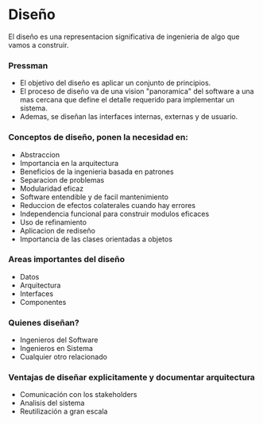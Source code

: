 # Diseño

El diseño es una representacion significativa de ingenieria de algo que vamos a construir.

### Pressman

- El objetivo del diseño es aplicar un conjunto de principios.
- El proceso de diseño va de una vision "panoramica" del software a una mas cercana que define el detalle requerido para implementar un sistema.
- Ademas, se diseñan las interfaces internas, externas y de usuario.

### Conceptos de diseño, ponen la necesidad en:

- Abstraccion
- Importancia en la arquitectura
- Beneficios de la ingenieria basada en patrones
- Separacion de problemas
- Modularidad eficaz
- Software entendible y de facil mantenimiento
- Reduccion de efectos colaterales cuando hay errores
- Independencia funcional para construir modulos eficaces
- Uso de refinamiento
- Aplicacion de rediseño
- Importancia de las clases orientadas a objetos

### Areas importantes del diseño

- Datos
- Arquitectura
- Interfaces
- Componentes

### Quienes diseñan?

- Ingenieros del Software
- Ingenieros en Sistema
- Cualquier otro relacionado

### Ventajas de diseñar explicitamente y documentar arquitectura

- Comunicación con los stakeholders
- Analisis del sistema
- Reutilización a gran escala

